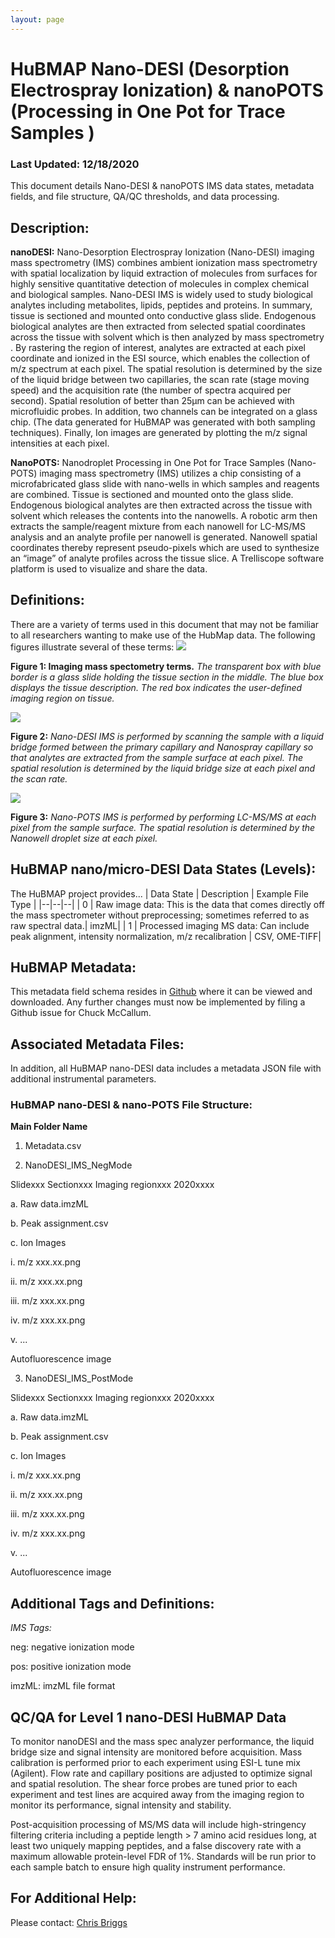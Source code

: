 ```yaml
---
layout: page
---
```

# HuBMAP Nano-DESI (Desorption Electrospray Ionization) & nanoPOTS (Processing in One Pot for Trace Samples )

### Last Updated: 12/18/2020

This document details Nano-DESI & nanoPOTS IMS data states, metadata fields, and file structure, QA/QC thresholds, and data processing.

## Description:
**nanoDESI:**
Nano-Desorption Electrospray Ionization (Nano-DESI) imaging mass spectrometry (IMS) combines ambient ionization mass spectrometry with spatial localization by liquid extraction of molecules from surfaces for highly sensitive quantitative detection of molecules in complex chemical and biological samples. Nano-DESI IMS is widely used to study biological analytes including metabolites, lipids, peptides and proteins. In summary, tissue is sectioned and mounted onto conductive glass slide. Endogenous biological analytes are then extracted from selected spatial coordinates across the tissue with solvent which is then analyzed by mass spectrometry . By rastering the region of interest, analytes are extracted at each pixel coordinate and ionized in the ESI source, which enables the collection of m/z spectrum at each pixel. The spatial resolution is determined by the size of the liquid bridge between two capillaries, the scan rate (stage moving speed) and the acquisition rate (the number of spectra acquired per second). Spatial resolution of better than 25µm can be achieved with microfluidic probes. In addition, two channels can be integrated on a glass chip. (The data generated for HuBMAP was generated with both sampling techniques). Finally, Ion images are generated by plotting the m/z signal intensities at each pixel.

**NanoPOTS:**
Nanodroplet Processing in One Pot for Trace Samples (Nano-POTS) imaging mass spectrometry (IMS) utilizes a chip consisting of a microfabricated glass slide with nano-wells in which samples and reagents are combined. Tissue is sectioned and mounted onto the glass slide. Endogenous biological analytes are then extracted across the tissue with solvent which releases the contents into the nanowells. A robotic arm then extracts the sample/reagent mixture from each nanowell for LC-MS/MS analysis and an analyte profile per nanowell is generated. Nanowell spatial coordinates thereby represent pseudo-pixels which are used to synthesize an “image” of analyte profiles across the tissue slice. A Trelliscope software platform is used to visualize and share the data. 

## Definitions: 
There are a variety of terms used in this document that may not be familiar to all researchers wanting to make use of the HubMap data. The following figures illustrate several of these terms: 
![](https://lh6.googleusercontent.com/Sc2gPvhkBMBtE7miJG5fw62nMRkRs7cmMRTLrU1JDFLAsuhrC1mio4L07A9QKSDn9_t56Iv6QZ8ZGZbS-1zgQn4rWVdpdIRkF9OMXpWMrJ9_57sAN9KzYiKYUY-pa0XCGCqkx9Wn3vHftMyyIw)

**Figure 1: Imaging mass spectometry terms.** *The transparent box with blue border is a glass slide holding the tissue section in the middle. The blue box displays the tissue description. The red box indicates the user-defined imaging region on tissue.*

![](https://lh6.googleusercontent.com/qSwTLERTSNlPktDzOfApaL3Cg8tEt_FIKMOTIADFdzjkCP-YlnY-bWxoD-dpi84IiOGRDO5pu71nbqXEgbTMRRADyZz0iswVCb4Ye52oInu-d6CRXvLqQD7RcCS708uHTqTBmaim_NMtSIRb5A)

**Figure 2:** *Nano-DESI IMS is performed by scanning the sample with a liquid bridge formed between the primary capillary and Nanospray capillary so that analytes are extracted from the sample surface at each pixel. The spatial resolution is determined by the liquid bridge size at each pixel and the scan rate.*

![](https://lh4.googleusercontent.com/VDSxIcSii0DJcqPXCarJsSNoci3i7mV_zO2f_bM70SUNqoYwdw3XWshoZPiBn5yHE026UBe6esEdBuydk3M6M9AkAzYVICb6djvI2EyK4sVrWQ3duj-WSKA_VaS0JOgnlsmT9mKtnLnxzkMo7w)

**Figure 3:** *Nano-POTS IMS is performed by performing LC-MS/MS at each pixel from the sample surface. The spatial resolution is determined by the Nanowell droplet size at each pixel.*

## HuBMAP nano/micro-DESI Data States (Levels):
The HuBMAP project provides...
| Data State | Description | Example File Type | 
|--|--|--|
| 0 | Raw image data: This is the data that comes directly off the mass spectrometer without preprocessing; sometimes referred to as raw spectral data.| imzML|
| 1 |  Processed imaging MS data: Can include peak alignment, intensity normalization, m/z recalibration |  CSV, OME-TIFF|

## HuBMAP Metadata: 
This metadata field schema resides in [Github](https://github.com/hubmapconsortium/ingest-validation-tools/tree/master/docs/nano) where it can be viewed and downloaded. Any further changes must now be implemented by filing a Github issue for Chuck McCallum.

## Associated Metadata Files: 
In addition, all HuBMAP nano-DESI data includes a metadata JSON file with additional instrumental parameters.

### HuBMAP nano-DESI & nano-POTS File Structure: 

**Main Folder Name**
1. Metadata.csv

2. NanoDESI_IMS_NegMode

Slidexxx Sectionxxx Imaging regionxxx 2020xxxx

a. Raw data.imzML

b. Peak assignment.csv

c. Ion Images

  i. m/z xxx.xx.png
  
  ii. m/z xxx.xx.png
  
  iii. m/z xxx.xx.png
  
  iv. m/z xxx.xx.png
  
  v. ...
  
 Autofluorescence image
 
 
 3. NanoDESI_IMS_PostMode
 
 Slidexxx Sectionxxx Imaging regionxxx 2020xxxx
 
a. Raw data.imzML

b. Peak assignment.csv

c. Ion Images

  i. m/z xxx.xx.png
  
  ii. m/z xxx.xx.png
  
  iii. m/z xxx.xx.png
  
  iv. m/z xxx.xx.png
  
  v. ...
  
 Autofluorescence image


## Additional Tags and Definitions: 
*IMS Tags:*

neg: negative ionization mode

pos: positive ionization mode

imzML: imzML file format

## QC/QA for Level 1 nano-DESI HuBMAP Data
To monitor nanoDESI and the mass spec analyzer performance, the liquid bridge size and signal intensity are monitored before acquisition. Mass calibration is performed prior to each experiment using ESI-L tune mix (Agilent). Flow rate and capillary positions are adjusted to optimize signal and spatial resolution. The shear force probes are tuned prior to each experiment and test lines are acquired away from the imaging region to monitor its performance, signal intensity and stability.

Post-acquisition processing of MS/MS data will include high-stringency filtering criteria including a peptide length > 7 amino acid residues long, at least two uniquely mapping peptides, and a false discovery rate with a maximum allowable protein-level FDR of 1%.  Standards will be run prior to each sample batch to ensure high quality instrument performance. 

## For Additional Help: 
Please contact: [Chris Briggs](mailto:Christine_Briggs@hms.harvard.edu)

